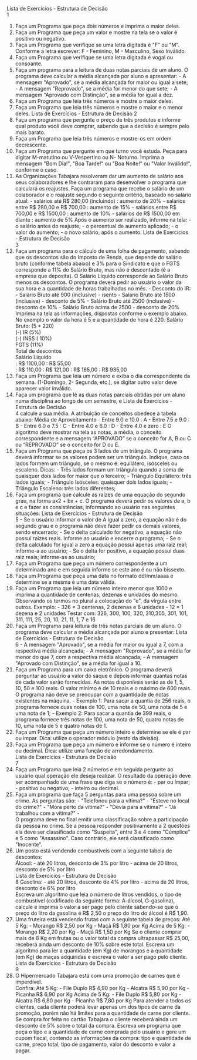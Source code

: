 Lista de Exercícios - Estrutura de Decisão  
1 
1. Faça um Programa que peça dois números e imprima o maior 
deles. 
2. Faça um Programa que peça um valor e mostre na tela se o 
valor é positivo ou negativo. 
3. Faça um Programa que verifique se uma letra digitada é 
"F" ou "M". Conforme a letra escrever: F - Feminino, M - 
Masculino, Sexo Inválido. 
4. Faça um Programa que verifique se uma letra digitada é 
vogal ou consoante. 
5. Faça um programa para a leitura de duas notas parciais de 
um aluno. O programa deve calcular a média alcançada por 
aluno e apresentar: - A mensagem "Aprovado", se a média alcançada for maior ou 
igual a sete; - A mensagem "Reprovado", se a média for menor do que sete; - A mensagem "Aprovado com Distinção", se a média for igual 
a dez. 
6. Faça um Programa que leia três números e mostre o maior 
deles. 
7. Faça um Programa que leia três números e mostre o maior e o menor deles. Lista de Exercícios - Estrutura de Decisão  2 
8. Faça um programa que pergunte o preço de três produtos e 
informe qual produto você deve comprar, sabendo que a 
decisão é sempre pelo mais barato. 
9. Faça um Programa que leia três números e mostre-os em 
ordem decrescente. 
10. Faça um Programa que pergunte em que turno você estuda. 
Peça para digitar M-matutino ou V-Vespertino ou N- Noturno. 
Imprima a mensagem "Bom Dia!", "Boa Tarde!" ou "Boa Noite!" 
ou "Valor Inválido!", conforme o caso. 
11. As Organizações Tabajara resolveram dar um aumento de 
salário aos seus colaboradores e lhe contraram para 
desenvolver o programa que calculará os reajustes. 
Faça um programa que recebe o salário de um colaborador e o 
reajuste segundo o seguinte critério, baseado no salário 
atual: - salários até R$ 280,00 (incluindo) : aumento de 20% - salários entre R$ 280,00 e R$ 700,00 : aumento de 15% - salários entre R$ 700,00 e R$ 1500,00 : aumento de 10% - salários de R$ 1500,00 em diante : aumento de 5% Após o 
aumento ser realizado, informe na tela: - o salário antes do reajuste; - o percentual de aumento aplicado; - o valor do aumento; - o novo salário, após o aumento. 
Lista de Exercícios - Estrutura de Decisão  
3 
12. Faça um programa para o cálculo de uma folha de 
pagamento, sabendo que os descontos são do Imposto de Renda, 
que depende do salário bruto (conforme tabela abaixo) e 3% 
para o Sindicato e que o FGTS corresponde a 11% do Salário 
Bruto, mas não é descontado (é a empresa que deposita). O 
Salário Líquido corresponde ao Salário Bruto menos os 
descontos. O programa deverá pedir ao usuário o valor da sua 
hora e a quantidade de horas trabalhadas no mês. - Desconto do IR: - Salário Bruto até 900 (inclusive) - isento - Salário Bruto até 1500 (inclusive) - desconto de 5% - Salário Bruto até 2500 (inclusive) - desconto de 10% - Salário Bruto acima de 2500 - desconto de 20% Imprima na 
tela as informações, dispostas conforme o exemplo abaixo. No 
exemplo o valor da hora é 5 e a quantidade de hora é 220. 
Salário Bruto: (5 * 220)        
(-) IR (5%)                     
(-) INSS ( 10%)                 
FGTS (11%)                      
Total de descontos              
Salário Liquido                 
: R$ 1100,00 
: R$   55,00   
: R$  110,00 
: R$  121,00 
: R$  165,00 
: R$  935,00 
13. Faça um Programa que leia um número e exiba o dia 
correspondente da semana. (1-Domingo, 2- Segunda, etc.), se 
digitar outro valor deve aparecer valor inválido. 
14. Faça um programa que lê as duas notas parciais obtidas 
por um aluno numa disciplina ao longo de um semestre, e 
Lista de Exercícios - Estrutura de Decisão  
4 
calcule a sua média. A atribuição de conceitos obedece à 
tabela abaixo: 
Média de Aproveitamento - Entre 9.0 e 10.0 : A - Entre 7.5 e 9.0 : B - Entre 6.0 e 7.5 : C - Entre 4.0 e 6.0 : D - Entre 4.0 e zero : E 
O algoritmo deve mostrar na tela as notas, a média, o 
conceito correspondente e a mensagem “APROVADO” se o 
conceito for A, B ou C ou “REPROVADO” se o conceito for D ou 
E. 
15. Faça um Programa que peça os 3 lados de um triângulo. O 
programa deverá informar se os valores podem ser um 
triângulo. Indique, caso os lados formem um triângulo, se o 
mesmo é: equilátero, isósceles ou escaleno. Dicas: - Três lados formam um triângulo quando a soma de quaisquer 
dois lados for maior que o terceiro; - Triângulo Equilátero: três lados iguais; - Triângulo Isósceles: quaisquer dois lados iguais; - Triângulo Escaleno: três lados diferentes; 
16. Faça um programa que calcule as raízes de uma equação do 
segundo grau, na forma ax2 + bx + c. O programa deverá pedir 
os valores de a, b e c e fazer as consistências, informando 
ao usuário nas seguintes situações: 
Lista de Exercícios - Estrutura de Decisão  
5 - Se o usuário informar o valor de A igual a zero, a equação 
não é do segundo grau e o programa não deve fazer pedir os 
demais valores, sendo encerrado; - Se o delta calculado for negativo, a equação não possui 
raizes reais. Informe ao usuário e encerre o programa; - Se o delta calculado for igual a zero a equação possui 
apenas uma raiz real; informe-a ao usuário; - Se o delta for positivo, a equação possui duas raiz reais; 
informe-as ao usuário; 
17. Faça um Programa que peça um número correspondente a um 
determinado ano e em seguida informe se este ano é ou não 
bissexto. 
18. Faça um Programa que peça uma data no formato dd/mm/aaaa 
e determine se a mesma é uma data válida. 
19. Faça um Programa que leia um número inteiro menor que 
1000 e imprima a quantidade de centenas, dezenas e unidades 
do mesmo. Observando os termos no plural a colocação do "e", 
da vírgula entre outros. Exemplo: - 326 = 3 centenas, 2 dezenas e 6 unidades - 12 = 1 dezena e 2 unidades Testar com: 326, 300, 100, 320, 
310,305, 301, 101, 311, 111, 25, 20, 10, 21, 11, 1, 7 e 16 
20. Faça um Programa para leitura de três notas parciais de 
um aluno. O programa deve calcular a média alcançada por 
aluno e presentar: 
Lista de Exercícios - Estrutura de Decisão  
6 - A mensagem "Aprovado", se a média for maior ou igual a 7, 
com a respectiva média alcançada; - A mensagem "Reprovado", se a média for menor do que 7, com 
a respectiva média alcançada; - A mensagem "Aprovado com Distinção", se a média for igual 
a 10. 
21. Faça um Programa para um caixa eletrônico. O programa 
deverá perguntar ao usuário a valor do saque e depois 
informar quantas notas de cada valor serão fornecidas. As 
notas disponíveis serão as de 1, 5, 10, 50 e 100 reais. O 
valor mínimo é de 10 reais e o máximo de 600 reais. O 
programa não deve se preocupar com a quantidade de notas 
existentes na máquina. - Exemplo 1: Para sacar a quantia de 256 reais, o programa 
fornece duas notas de 100, uma nota de 50, uma nota de 5 e 
uma nota de 1; - Exemplo 2: Para sacar a quantia de 399 reais, o programa 
fornece três notas de 100, uma nota de 50, quatro notas de 
10, uma nota de 5 e quatro notas de 1. 
22. Faça um Programa que peça um número inteiro e determine 
se ele é par ou impar. Dica: utilize o operador módulo 
(resto da divisão). 
23. Faça um Programa que peça um número e informe se o 
número é inteiro ou decimal. Dica: utilize uma função de 
arredondamento.  
Lista de Exercícios - Estrutura de Decisão  
7 
24. Faça um Programa que leia 2 números e em seguida 
pergunte ao usuário qual operação ele deseja realizar. O 
resultado da operação deve ser acompanhado de uma frase que 
diga se o número é: - par ou ímpar; - positivo ou negativo; - inteiro ou decimal. 
25. Faça um programa que faça 5 perguntas para uma pessoa 
sobre um crime. As perguntas são: - "Telefonou para a vítima?" - "Esteve no local do crime?" - "Mora perto da vítima?" - "Devia para a vítima?" - "Já trabalhou com a vítima?" -  
O programa deve no final emitir uma classificação sobre a 
participação da pessoa no crime. Se a pessoa responder 
positivamente a 2 questões ela deve ser classificada como 
"Suspeita", entre 3 e 4 como "Cúmplice" e 5 como 
"Assassino". Caso contrário, ele será classificado como 
"Inocente". 
26. Um posto está vendendo combustíveis com a seguinte 
tabela de descontos:  
Álcool: - até 20 litros, desconto de 3% por litro - acima de 20 litros, desconto de 5% por litro  
Lista de Exercícios - Estrutura de Decisão  
8 
Gasolina: - até 20 litros, desconto de 4% por litro - acima de 20 litros, desconto de 6% por litro  
Escreva um algoritmo que leia o número de litros vendidos, o 
tipo de combustível (codificado da seguinte forma: A-álcool, 
G-gasolina), calcule e imprima o valor a ser pago pelo 
cliente sabendo-se que o preço do litro da gasolina é R$ 
2,50 o preço do litro do álcool é R$ 1,90. 
27. Uma fruteira está vendendo frutas com a seguinte tabela 
de preços: 
Até 5 Kg: - Morango R$ 2,50 por Kg  - Maçã R$ 1,80 por Kg 
Acima de 5 Kg: - Morango R$ 2,20 por Kg - Maçã R$ 1,50 por Kg 
Se o cliente comprar mais de 8 Kg em frutas ou o valor total 
da compra ultrapassar R$ 25,00, receberá ainda um desconto 
de 10% sobre este total. Escreva um algoritmo para ler a 
quantidade (em Kg) de morangos e a quantidade (em Kg) de 
maças adquiridas e escreva o valor a ser pago pelo cliente. 
Lista de Exercícios - Estrutura de Decisão  
9 
28. O Hipermercado Tabajara está com uma promoção de carnes 
que é imperdível.  
Confira: 
Até 5 Kg: - File Duplo R$ 4,90 por Kg - Alcatra R$ 5,90 por Kg - Picanha R$ 6,90 por Kg 
Acima de 5 Kg: - File Duplo R$ 5,80 por Kg - Alcatra R$ 6,80 por Kg - Picanha R$ 7,80 por Kg 
Para atender a todos os clientes, cada cliente poderá levar 
apenas um dos tipos de carne da promoção, porém não há 
limites para a quantidade de carne por cliente. Se compra 
for feita no cartão Tabajara o cliente receberá ainda um 
desconto de 5% sobre o total da compra. Escreva um programa 
que peça o tipo e a quantidade de carne comprada pelo 
usuário e gere um cupom fiscal, contendo as informações da 
compra: tipo e quantidade de carne, preço total, tipo de 
pagamento, valor do desconto e valor a pagar.